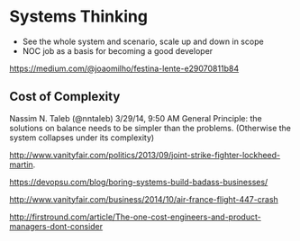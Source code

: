 # Systems Thinking

* See the whole system and scenario, scale up and down in scope
* NOC job as a basis for becoming a good developer

https://medium.com/@joaomilho/festina-lente-e29070811b84


## Cost of Complexity


Nassim N. Taleb (@nntaleb)
3/29/14, 9:50 AM
General Principle: the solutions on balance needs to be simpler than the problems. (Otherwise the system collapses under its complexity)

http://www.vanityfair.com/politics/2013/09/joint-strike-fighter-lockheed-martin.

https://devopsu.com/blog/boring-systems-build-badass-businesses/

http://www.vanityfair.com/business/2014/10/air-france-flight-447-crash

http://firstround.com/article/The-one-cost-engineers-and-product-managers-dont-consider